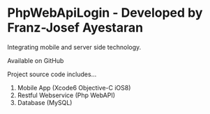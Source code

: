 PhpWebApiLogin - Developed by Franz-Josef Ayestaran
==============

Integrating mobile and server side technology.

Available on GitHub

Project source code includes...

1. Mobile App (Xcode6 Objective-C iOS8)
2. Restful Webservice (Php WebAPI)
3. Database (MySQL)


